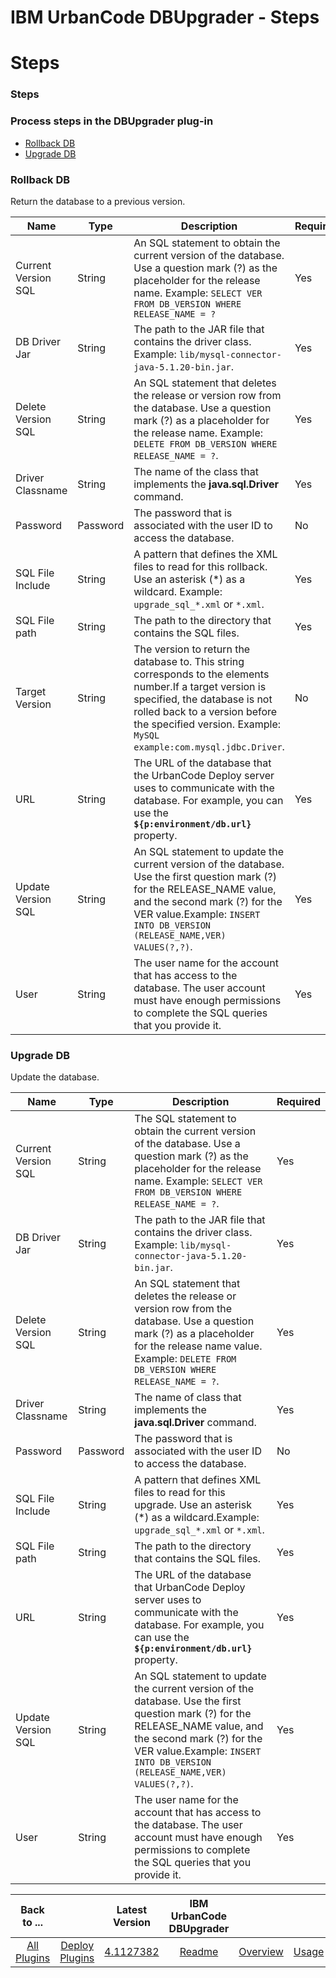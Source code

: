 
IBM UrbanCode DBUpgrader - Steps
================================

# Steps



### Steps




 



### Process steps in the DBUpgrader plug-in


* [Rollback DB](#rollback_db)
* [Upgrade DB](#upgrade_db)




### Rollback DB


Return the database to a previous version.




| Name | Type | Description | Required |
| --- | --- | --- | --- |
| Current Version SQL | String | An SQL statement to obtain the current version of the database. Use a question mark (?) as the placeholder for the release name. Example: `SELECT VER FROM DB_VERSION WHERE RELEASE_NAME = ?` | Yes |
| DB Driver Jar | String | The path to the JAR file that contains the driver class. Example: `lib/mysql-connector-java-5.1.20-bin.jar`. | Yes |
| Delete Version SQL | String | An SQL statement that deletes the release or version row from the database. Use a question mark (?) as a placeholder for the release name. Example: `DELETE FROM DB_VERSION WHERE RELEASE_NAME = ?`. | Yes |
| Driver Classname | String | The name of the class that implements the **java.sql.Driver** command. | Yes |
| Password | Password | The password that is associated with the user ID to access the database. | No |
| SQL File Include | String | A pattern that defines the XML files to read for this rollback. Use an asterisk (\*) as a wildcard. Example: `upgrade_sql_*.xml` or `*.xml`. | Yes |
| SQL File path | String | The path to the directory that contains the SQL files. | Yes |
| Target Version | String | The version to return the database to. This string corresponds to the <change> elements number.If a target version is specified, the database is not rolled back to a version before the specified version. Example: `MySQL example:com.mysql.jdbc.Driver`. | No |
| URL | String | The URL of the database that the UrbanCode Deploy server uses to communicate with the database. For example, you can use the **``${p:environment/db.url}``** property. | Yes |
| Update Version SQL | String | An SQL statement to update the current version of the database. Use the first question mark (?) for the RELEASE\_NAME value, and the second mark (?) for the VER value.Example: `INSERT INTO DB_VERSION (RELEASE_NAME,VER) VALUES(?,?)`. | Yes |
| User | String | The user name for the account that has access to the database. The user account must have enough permissions to complete the SQL queries that you provide it. | Yes |


### Upgrade DB


Update the database.




| Name | Type | Description | Required |
| --- | --- | --- | --- |
| Current Version SQL | String | The SQL statement to obtain the current version of the database. Use a question mark (?) as the placeholder for the release name. Example: `SELECT VER FROM DB_VERSION WHERE RELEASE_NAME = ?`. | Yes |
| DB Driver Jar | String | The path to the JAR file that contains the driver class. Example: `lib/mysql-connector-java-5.1.20-bin.jar`. | Yes |
| Delete Version SQL | String | An SQL statement that deletes the release or version row from the database. Use a question mark (?) as a placeholder for the release name value. Example: `DELETE FROM DB_VERSION WHERE RELEASE_NAME = ?`. | Yes |
| Driver Classname | String | The name of class that implements the **java.sql.Driver** command. | Yes |
| Password | Password | The password that is associated with the user ID to access the database. | No |
| SQL File Include | String | A pattern that defines XML files to read for this upgrade. Use an asterisk (\*) as a wildcard.Example: `upgrade_sql_*.xml` or `*.xml`. | Yes |
| SQL File path | String | The path to the directory that contains the SQL files. | Yes |
| URL | String | The URL of the database that UrbanCode Deploy server uses to communicate with the database. For example, you can use the **``${p:environment/db.url}``** property. | Yes |
| Update Version SQL | String | An SQL statement to update the current version of the database. Use the first question mark (?) for the RELEASE\_NAME value, and the second mark (?) for the VER value.Example: `INSERT INTO DB_VERSION (RELEASE_NAME,VER) VALUES(?,?)`. | Yes |
| User | String | The user name for the account that has access to the database. The user account must have enough permissions to complete the SQL queries that you provide it. | Yes |





|Back to ...||Latest Version|IBM UrbanCode DBUpgrader ||||
| :---: | :---: | :---: | :---: | :---: | :---: | :---: |
|[All Plugins](../../index.md)|[Deploy Plugins](../README.md)|[4.1127382](https://raw.githubusercontent.com/UrbanCode/IBM-UCD-PLUGINS/main/files/DBUpgrader/ucd-DBUpgrader-4.1127382.zip)|[Readme](README.md)|[Overview](overview.md)|[Usage](usage.md)|[Downloads](downloads.md)|
